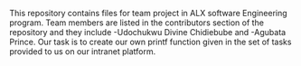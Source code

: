 This repository contains files for team project in ALX software Engineering program. Team members are listed in the contributors section of the repository and they include -Udochukwu Divine Chidiebube and -Agubata Prince. Our task is to create our own printf function given in the set of tasks provided to us on our intranet platform.
